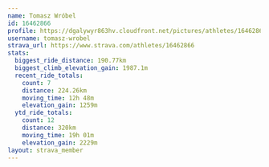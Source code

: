 ```yaml
---
name: Tomasz Wróbel
id: 16462866
profile: https://dgalywyr863hv.cloudfront.net/pictures/athletes/16462866/10169785/1/large.jpg
username: tomasz-wrobel
strava_url: https://www.strava.com/athletes/16462866
stats:
  biggest_ride_distance: 190.77km
  biggest_climb_elevation_gain: 1987.1m
  recent_ride_totals:
    count: 7
    distance: 224.26km
    moving_time: 12h 48m
    elevation_gain: 1259m
  ytd_ride_totals:
    count: 12
    distance: 320km
    moving_time: 19h 01m
    elevation_gain: 2229m
layout: strava_member
--- 
```

